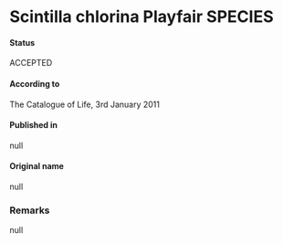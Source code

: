 Scintilla chlorina Playfair SPECIES
=======

#### Status
ACCEPTED

#### According to
The Catalogue of Life, 3rd January 2011

#### Published in
null

#### Original name
null

### Remarks
null